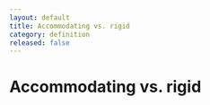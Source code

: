 ```yaml
---
layout: default
title: Accommodating vs. rigid
category: definition
released: false
---
```


# Accommodating vs. rigid

